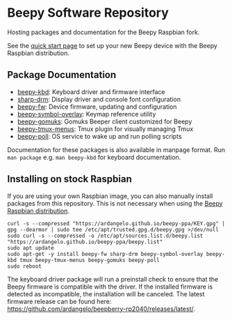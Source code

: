 # Beepy Software Repository

Hosting packages and documentation for the Beepy Raspbian fork.

See the [quick start page](docs/quick-start.html) to set up your new Beepy device with the Beepy Raspbian distribution.

## Package Documentation

* [beepy-kbd](docs/beepy-kbd.html): Keyboard driver and firmware interface
* [sharp-drm](docs/sharp-drm.html): Display driver and console font configuration
* [beepy-fw](docs/beepy-fw.html): Device firmware, updating and configuration
* [beepy-symbol-overlay](docs/beepy-symbol-overlay.html): Keymap reference utility
* [beepy-gomuks](docs/beepy-gomuks.html): Gomuks Beeper client customized for Beepy
* [beepy-tmux-menus](docs/beepy-tmux-menus.html): Tmux plugin for visually managing Tmux
* [beepy-poll](docs/beepy-poll.html): OS service to wake up and run polling scripts

Documentation for these packages is also available in manpage format. Run `man package` e.g. `man beepy-kbd` for keyboard documentation.

## Installing on stock Raspbian

If you are using your own Raspbian image, you can also manually install packages from this repository. This is not necessary when using the [Beepy Raspbian distribution](https://github.com/ardangelo/beepy-gen/releases/).

    curl -s --compressed "https://ardangelo.github.io/beepy-ppa/KEY.gpg" | gpg --dearmor | sudo tee /etc/apt/trusted.gpg.d/beepy.gpg >/dev/null
    sudo curl -s --compressed -o /etc/apt/sources.list.d/beepy.list "https://ardangelo.github.io/beepy-ppa/beepy.list"
    sudo apt update
    sudo apt-get -y install beepy-fw sharp-drm beepy-symbol-overlay beepy-kbd tmux beepy-tmux-menus beepy-gomuks beepy-poll
    sudo reboot

The keyboard driver package will run a preinstall check to ensure that the Beepy firmware is compatible with the driver. If the installed firmware is detected as incompatible, the installation will be canceled. The latest firmware release can be found here: <https://github.com/ardangelo/beepberry-rp2040/releases/latest/>.

